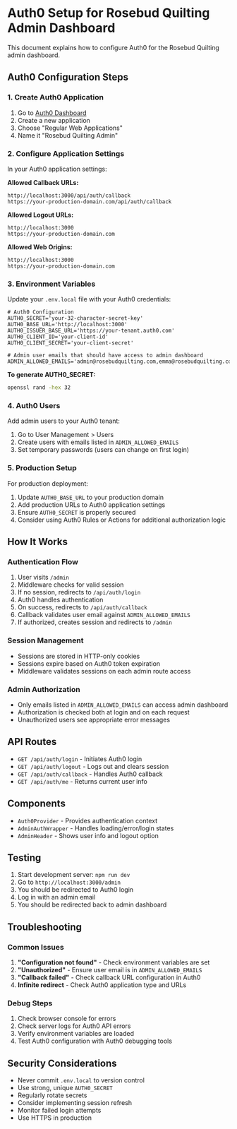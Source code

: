# Auth0 Setup for Rosebud Quilting Admin Dashboard

This document explains how to configure Auth0 for the Rosebud Quilting admin dashboard.

## Auth0 Configuration Steps

### 1. Create Auth0 Application

1. Go to [Auth0 Dashboard](https://manage.auth0.com/)
2. Create a new application
3. Choose "Regular Web Applications"
4. Name it "Rosebud Quilting Admin"

### 2. Configure Application Settings

In your Auth0 application settings:

**Allowed Callback URLs:**
```
http://localhost:3000/api/auth/callback
https://your-production-domain.com/api/auth/callback
```

**Allowed Logout URLs:**
```
http://localhost:3000
https://your-production-domain.com
```

**Allowed Web Origins:**
```
http://localhost:3000
https://your-production-domain.com
```

### 3. Environment Variables

Update your `.env.local` file with your Auth0 credentials:

```env
# Auth0 Configuration
AUTH0_SECRET='your-32-character-secret-key'
AUTH0_BASE_URL='http://localhost:3000'
AUTH0_ISSUER_BASE_URL='https://your-tenant.auth0.com'
AUTH0_CLIENT_ID='your-client-id'
AUTH0_CLIENT_SECRET='your-client-secret'

# Admin user emails that should have access to admin dashboard
ADMIN_ALLOWED_EMAILS='admin@rosebudquilting.com,emma@rosebudquilting.com,diana@rosebudquilting.com'
```

**To generate AUTH0_SECRET:**
```bash
openssl rand -hex 32
```

### 4. Auth0 Users

Add admin users to your Auth0 tenant:
1. Go to User Management > Users
2. Create users with emails listed in `ADMIN_ALLOWED_EMAILS`
3. Set temporary passwords (users can change on first login)

### 5. Production Setup

For production deployment:

1. Update `AUTH0_BASE_URL` to your production domain
2. Add production URLs to Auth0 application settings
3. Ensure `AUTH0_SECRET` is properly secured
4. Consider using Auth0 Rules or Actions for additional authorization logic

## How It Works

### Authentication Flow

1. User visits `/admin`
2. Middleware checks for valid session
3. If no session, redirects to `/api/auth/login`
4. Auth0 handles authentication
5. On success, redirects to `/api/auth/callback`
6. Callback validates user email against `ADMIN_ALLOWED_EMAILS`
7. If authorized, creates session and redirects to `/admin`

### Session Management

- Sessions are stored in HTTP-only cookies
- Sessions expire based on Auth0 token expiration
- Middleware validates sessions on each admin route access

### Admin Authorization

- Only emails listed in `ADMIN_ALLOWED_EMAILS` can access admin dashboard
- Authorization is checked both at login and on each request
- Unauthorized users see appropriate error messages

## API Routes

- `GET /api/auth/login` - Initiates Auth0 login
- `GET /api/auth/logout` - Logs out and clears session
- `GET /api/auth/callback` - Handles Auth0 callback
- `GET /api/auth/me` - Returns current user info

## Components

- `Auth0Provider` - Provides authentication context
- `AdminAuthWrapper` - Handles loading/error/login states
- `AdminHeader` - Shows user info and logout option

## Testing

1. Start development server: `npm run dev`
2. Go to `http://localhost:3000/admin`
3. You should be redirected to Auth0 login
4. Log in with an admin email
5. You should be redirected back to admin dashboard

## Troubleshooting

### Common Issues

1. **"Configuration not found"** - Check environment variables are set
2. **"Unauthorized"** - Ensure user email is in `ADMIN_ALLOWED_EMAILS`
3. **"Callback failed"** - Check callback URL configuration in Auth0
4. **Infinite redirect** - Check Auth0 application type and URLs

### Debug Steps

1. Check browser console for errors
2. Check server logs for Auth0 API errors
3. Verify environment variables are loaded
4. Test Auth0 configuration with Auth0 debugging tools

## Security Considerations

- Never commit `.env.local` to version control
- Use strong, unique `AUTH0_SECRET`
- Regularly rotate secrets
- Consider implementing session refresh
- Monitor failed login attempts
- Use HTTPS in production
